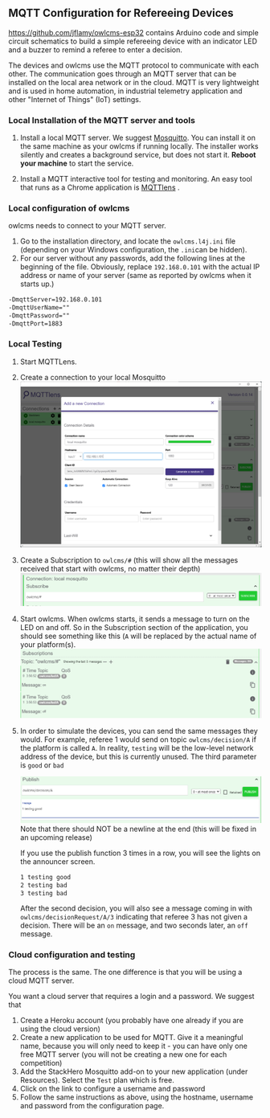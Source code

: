 ## MQTT Configuration for Refereeing Devices

https://github.com/jflamy/owlcms-esp32 contains Arduino code and simple circuit schematics to build a simple refereeing device with an indicator LED and a buzzer to remind a referee to enter a decision.

The devices and owlcms use the MQTT protocol to communicate with each other.  The communication goes through an MQTT server that can be installed on the local area network or in the cloud.  MQTT is very lightweight and is used in home automation, in industrial telemetry application and other "Internet of Things" (IoT) settings.

### Local Installation of the MQTT server and tools

1. Install a local MQTT server.  We suggest [Mosquitto](https://mosquitto.org/download/).  You can install it on the same machine as your owlcms if running locally. The installer works silently and creates a background service, but does not start it.  **Reboot your machine** to start the service.

2. Install a MQTT interactive tool for testing and monitoring.  An easy tool that runs as a Chrome application is [MQTTlens](https://chrome.google.com/webstore/detail/mqttlens/hemojaaeigabkbcookmlgmdigohjobjm?utm_source=chrome-app-launcher-info-dialog) . 

### Local configuration of owlcms

owlcms needs to connect to your MQTT server.  

1. Go to the installation directory, and locate the `owlcms.l4j.ini` file (depending on your Windows configuration, the `.ini`can be hidden).  
2. For our server without any passwords, add the following lines at the beginning of the file. Obviously, replace `192.168.0.101` with the actual IP address or name of your server (same as reported by owlcms when it starts up.)

```
-DmqttServer=192.168.0.101
-DmqttUserName=""
-DmqttPassword=""
-DmqttPort=1883
```

### Local Testing

1. Start MQTTLens.

2. Create a connection to your local Mosquitto 
   ![01lensconnection](img/MQTT/01lensconnection.png)

3. Create a Subscription to `owlcms/#` (this will show all the messages received that start with owlcms, no matter their depth) ![02lensSubscribe](img/MQTT/02lensSubscribe.png)

4. Start owlcms.  When owlcms starts, it sends a message to turn on the LED on and off. So in the Subscription section of the application, you should see something like this (`A` will be replaced by the actual name of your platform(s).![03lensMessagesReceived](img/MQTT/03lensMessagesReceived.png)

5. In order to simulate the devices, you can send the same messages they would.  For example, referee 1 would send on topic `owlcms/decision/A` if the platform is called `A`.  In reality, `testing` will be the low-level network address of the device, but this is currently unused. The third parameter is `good` or `bad`

   ![04lensTesting](img/MQTT/04lensTesting.png)Note that there should NOT be a newline at the end (this will be fixed in an upcoming release)

   If you use the publish function 3 times in a row, you will see the lights on the announcer screen.

   ```
   1 testing good
   2 testing bad
   3 testing bad
   ```

   After the second decision, you will also see a message coming in with `owlcms/decisionRequest/A/3` indicating that referee 3 has not given a decision. There will be an `on` message, and two seconds later, an `off` message.

### Cloud configuration and testing

The process is the same.  The one difference is that you will be using a cloud MQTT server.

You want a cloud server that requires a login and a password.  We suggest that

1. Create a Heroku account (you probably have one already if you are using the cloud version)
2. Create a new application to be used for MQTT.  Give it a meaningful name, because you will only need to keep it - you can have only one free MQTT server (you will not be creating a new one for each competition)
3. Add the StackHero Mosquitto add-on to your new application (under Resources).  Select the `Test` plan which is free.
4. Click on the link to configure a username and password
5. Follow the same instructions as above, using the hostname, username and password from the configuration page.